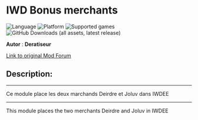 # IWD Bonus merchants
![Language](https://img.shields.io/static/v1?label=language&message=english%20%7C%20french%20%7C%20&color=informational)
![Platform](https://img.shields.io/static/v1?label=platform&message=windows%20%7C%20macOS%20%7C%20Linux%20%7C%20&color=informational)
![Supported games](https://img.shields.io/static/v1?label=supported%20games&message=IWDEE%20%7C&color=dodgerblue)
![GitHub Downloads (all assets, latest release)](https://img.shields.io/github/downloads/Deratiseur/IWD_Bonus/total)

**Autor** : **Deratiseur**

[Link to original Mod Forum](https://www.baldursgateworld.fr/viewtopic.php?t=33955)


## Description:
-------------
Ce module place les deux marchands Deirdre et Joluv dans IWDEE


-------------
This module places the two merchants Deirdre and Joluv in IWDEE
